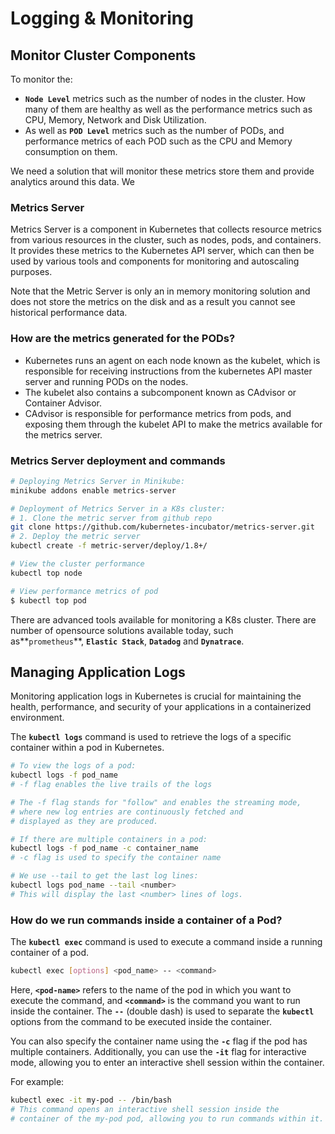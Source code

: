# Logging & Monitoring

## Monitor Cluster Components

To monitor the:

- **`Node Level`** metrics such as the number of nodes in the cluster. How many of them are healthy as well as the performance metrics such as CPU, Memory, Network and Disk Utilization.
- As well as **`POD Level`** metrics such as the number of PODs, and performance metrics of each POD such as the CPU and Memory consumption on them.

We need a solution that will monitor these metrics store them and provide analytics around this data. We 

### Metrics Server

Metrics Server is a component in Kubernetes that collects resource metrics from various resources in the cluster, such as nodes, pods, and containers. It provides these metrics to the Kubernetes API server, which can then be used by various tools and components for monitoring and autoscaling purposes.

Note that the Metric Server is only an in memory monitoring solution and does not store the metrics on the disk and as a result you cannot see historical performance data.

### How are the metrics generated for the PODs?

- Kubernetes runs an agent on each node known as the kubelet, which is responsible for receiving instructions from the kubernetes API master server and running PODs on the nodes.
- The kubelet also contains a subcomponent known as CAdvisor or Container Advisor.
- CAdvisor is responsible for performance metrics from pods, and exposing them through the kubelet API to make the metrics available for the metrics server.

### Metrics Server deployment and commands

```bash
# Deploying Metrics Server in Minikube:
minikube addons enable metrics-server

# Deployment of Metrics Server in a K8s cluster:
# 1. Clone the metric server from github repo
git clone https://github.com/kubernetes-incubator/metrics-server.git
# 2. Deploy the metric server
kubectl create -f metric-server/deploy/1.8+/

# View the cluster performance
kubectl top node

# View performance metrics of pod
$ kubectl top pod
```

There are advanced tools available for monitoring a K8s cluster. There are number of opensource solutions available today, such as**`prometheus`**, **`Elastic Stack`**, **`Datadog`** and **`Dynatrace`**.

## Managing Application Logs

Monitoring application logs in Kubernetes is crucial for maintaining the health, performance, and security of your applications in a containerized environment.

The **`kubectl logs`** command is used to retrieve the logs of a specific container within a pod in Kubernetes.

```bash
# To view the logs of a pod:
kubectl logs -f pod_name
# -f flag enables the live trails of the logs

# The -f flag stands for "follow" and enables the streaming mode, 
# where new log entries are continuously fetched and 
# displayed as they are produced.

# If there are multiple containers in a pod:
kubectl logs -f pod_name -c container_name
# -c flag is used to specify the container name

# We use --tail to get the last log lines:
kubectl logs pod_name --tail <number>
# This will display the last <number> lines of logs.
```

### How do we run commands inside a container of a Pod?

The **`kubectl exec`** command is used to execute a command inside a running container of a pod.

```bash
kubectl exec [options] <pod_name> -- <command>
```

Here, **`<pod-name>`** refers to the name of the pod in which you want to execute the command, and **`<command>`** is the command you want to run inside the container. The **`--`** (double dash) is used to separate the **`kubectl`** options from the command to be executed inside the container.

You can also specify the container name using the **`-c`** flag if the pod has multiple containers. Additionally, you can use the **`-it`** flag for interactive mode, allowing you to enter an interactive shell session within the container.

For example:

```bash
kubectl exec -it my-pod -- /bin/bash
# This command opens an interactive shell session inside the 
# container of the my-pod pod, allowing you to run commands within it.
```